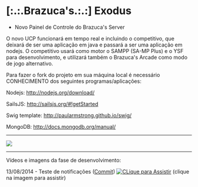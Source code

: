 # [:.:.Brazuca's.:.:] Exodus
* Novo Painel de Controle do Brazuca's Server

O novo UCP funcionará em tempo real e incluindo o competitivo, que deixará de ser uma aplicação em java e passará a ser uma aplicação em nodejs.
O competitivo usará como motor o SAMPP (SA-MP Plus) e o YSF para desenvolvimento, e utilizará também o Brazuca's Arcade como modo de jogo alternativo.

Para fazer o fork do projeto em sua máquina local é necessário CONHECIMENTO dos seguintes programas/aplicações:

Nodejs: http://nodejs.org/download/

SailsJS: http://sailsjs.org/#!getStarted

Swig template: http://paularmstrong.github.io/swig/

MongoDB: http://docs.mongodb.org/manual/


<hr>
<img src="http://s17.postimg.org/df353qopb/Untitled.png">


<hr />

Vídeos e imagens da fase de desenvolvimento:

13/08/2014 - Teste de notificações (<a href='https://github.com/pedropapa/BrazucasExodus/commit/d345b281d5aa543138da80fc711e5adc3cbe7a57'>Commit</a>)
[![CLique para Assistir](http://img.youtube.com/vi/nLAWkR9tETI/0.jpg)](https://www.youtube.com/watch?v=nLAWkR9tETI)
(clique na imagem para assistir)
